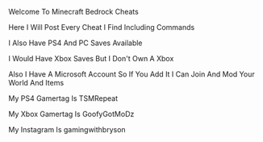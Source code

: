 Welcome To Minecraft Bedrock Cheats

Here I Will Post Every Cheat I Find Including Commands

I Also Have PS4 And PC Saves Available

I Would Have Xbox Saves But I Don't Own A Xbox

Also I Have A Microsoft Account So If You Add It I Can Join And Mod Your World And Items 

My PS4 Gamertag Is TSMRepeat

My Xbox Gamertag Is GoofyGotMoDz

My Instagram Is gamingwithbryson
